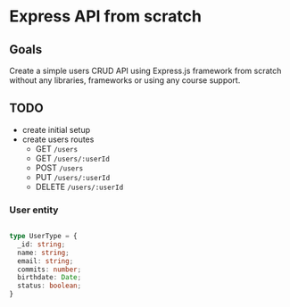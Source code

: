 # Express API from scratch

## Goals
Create a simple users CRUD API using Express.js framework from scratch without any libraries, frameworks or using any course support.

## TODO
- create initial setup
- create users routes
  - GET `/users`
  - GET `/users/:userId`
  - POST `/users`
  - PUT `/users/:userId`
  - DELETE `/users/:userId`

### User entity

```typescript

type UserType = {
  _id: string;
  name: string;
  email: string;
  commits: number;
  birthdate: Date;
  status: boolean;
}

```
